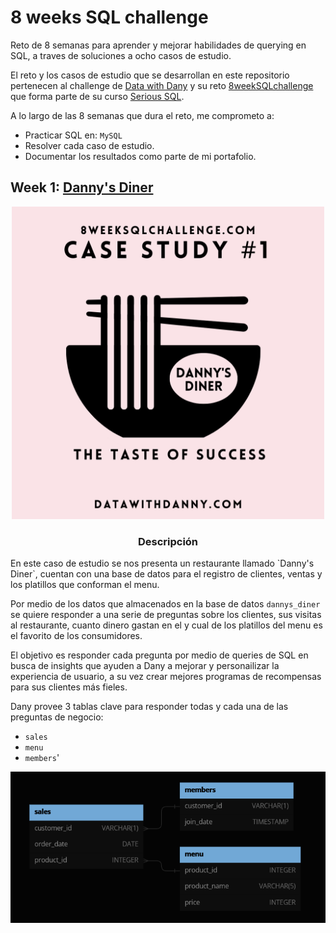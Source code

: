 # 8 weeks SQL challenge
Reto de 8 semanas para aprender y mejorar habilidades de querying en SQL, a traves de soluciones a ocho casos de estudio.

El reto y los casos de estudio que se desarrollan en este repositorio pertenecen al challenge de [Data with Dany](https://www.datawithdanny.com/) y su reto [8weekSQLchallenge](https://8weeksqlchallenge.com/getting-started/) que forma parte de su curso [Serious SQL](https://www.datawithdanny.com/courses/serious-sql).


A lo largo de las 8 semanas que dura el reto, me comprometo a:
- Practicar SQL en: `MySQL`
- Resolver cada caso de estudio.
- Documentar los resultados como parte de mi portafolio.

## Week 1: [Danny's Diner](https://8weeksqlchallenge.com/case-study-1/)
<p align="center">
  <img src="./imgs/week-1_cover.png" alt="Week 1 Cover" width="500" heigh="500">
</p>
<h3 align="center"> Descripción </h3>
En este caso de estudio se nos presenta un restaurante llamado `Danny's Diner`, cuentan con una base de datos para el registro de clientes, ventas y los platillos que conforman el menu.

Por medio de los datos que almacenados en la base de datos `dannys_diner` se quiere responder a una serie de preguntas sobre los clientes, sus visitas al restaurante, cuanto dinero gastan en el y cual de los platillos del menu es el favorito de los consumidores.

El objetivo es responder cada pregunta por medio de queries de SQL en busca de insights que ayuden a Dany a mejorar y personailizar la experiencia de usuario, a su vez crear mejores programas de recompensas para sus clientes más fieles.

Dany provee 3 tablas clave para responder todas y cada una de las preguntas de negocio:
- `sales`
- `menu`
- `members`'

![Diagrama Entidad Relación](./imgs/week-1_Diagram.png)